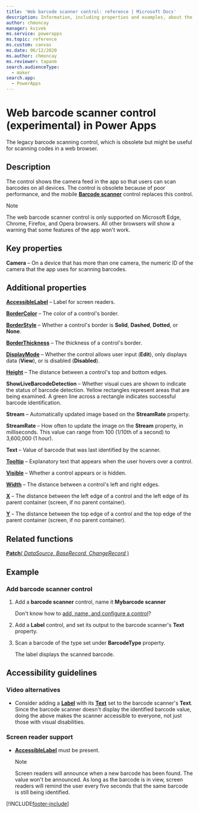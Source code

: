 ```yaml
---
title: 'Web barcode scanner control: reference | Microsoft Docs'
description: Information, including properties and examples, about the web barcode scanner control
author: chmoncay
manager: kvivek
ms.service: powerapps
ms.topic: reference
ms.custom: canvas
ms.date: 06/12/2020
ms.author: chmoncay
ms.reviewer: tapanm
search.audienceType:
  - maker
search.app:
  - PowerApps
---
```

# Web barcode scanner control (experimental) in Power Apps

The legacy barcode scanning control, which is obsolete but might be useful for scanning codes in a web browser.

## Description

The control shows the camera feed in the app so that users can scan barcodes on all devices. The control is obsolete because of poor performance, and the mobile **[Barcode scanner](control-new-barcode-scanner.md)** control replaces this control.

> [!NOTE]
> The web barcode scanner control is only supported on Microsoft Edge, Chrome, Firefox, and Opera browsers. All other browsers will show a warning that some features of the app won't work.

## Key properties

**Camera** – On a device that has more than one camera, the numeric ID of the camera that the app uses for scanning barcodes.

## Additional properties

**[AccessibleLabel](properties-accessibility.md)** – Label for screen readers.

**[BorderColor](properties-color-border.md)** – The color of a control's border.

**[BorderStyle](properties-color-border.md)** – Whether a control's border is **Solid**, **Dashed**, **Dotted**, or **None**.

**[BorderThickness](properties-color-border.md)** – The thickness of a control's border.

**[DisplayMode](properties-core.md)** – Whether the control allows user input (**Edit**), only displays data (**View**), or is disabled (**Disabled**).

**[Height](properties-size-location.md)** – The distance between a control's top and bottom edges.

**ShowLiveBarcodeDetection** – Whether visual cues are shown to indicate the status of barcode detection. Yellow rectangles represent areas that are being examined. A green line across a rectangle indicates successful barcode identification.

**Stream** – Automatically updated image based on the **StreamRate** property.

**StreamRate** – How often to update the image on the **Stream** property, in milliseconds.  This value can range from 100 (1/10th of a second) to 3,600,000 (1 hour).

**Text** – Value of barcode that was last identified by the scanner.

**[Tooltip](properties-core.md)** – Explanatory text that appears when the user hovers over a control.

**[Visible](properties-core.md)** – Whether a control appears or is hidden.

**[Width](properties-size-location.md)** – The distance between a control's left and right edges.

**[X](properties-size-location.md)** – The distance between the left edge of a control and the left edge of its parent container (screen, if no parent container).

**[Y](properties-size-location.md)** – The distance between the top edge of a control and the top edge of the parent container (screen, if no parent container).

## Related functions

[**Patch**( *DataSource*, *BaseRecord*, *ChangeRecord* )](../functions/function-patch.md)

## Example

### Add barcode scanner control

1. Add a **barcode scanner** control, name it **Mybarcode scanner**

    Don't know how to [add, name, and configure a control](../add-configure-controls.md)?

1. Add a **Label** control, and set its output to the barcode scanner's **Text** property.

1. Scan a barcode of the type set under **BarcodeType** property.

    The label displays the scanned barcode.

## Accessibility guidelines

### Video alternatives

* Consider adding a **[Label](control-text-box.md)** with its **[Text](properties-core.md)** set to the barcode scanner's **Text**. Since the barcode scanner doesn't display the identified barcode value, doing the above makes the scanner accessible to everyone, not just those with visual disabilities.

### Screen reader support

* **[AccessibleLabel](properties-accessibility.md)** must be present.

    > [!NOTE]
  > Screen readers will announce when a new barcode has been found. The value won't be announced. As long as the barcode is in view, screen readers will remind the user every five seconds that the same barcode is still being identified.


[!INCLUDE[footer-include](../../../includes/footer-banner.md)]